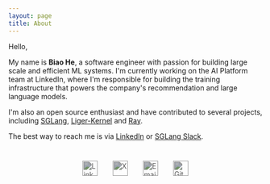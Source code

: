 ```yaml
---
layout: page
title: About
---
```


Hello,

My name is **Biao He**, a software engineer with passion for building large scale and efficient ML systems. I'm currently working on the AI Platform team at LinkedIn, where I'm responsible for building the training infrastructure that powers the company's recommendation and large language models.

I'm also an open source enthusiast and have contributed to several projects, including [SGLang](https://github.com/sgl-project/sglang), [Liger-Kernel](https://github.com/linkedin/Liger-Kernel) and [Ray](https://github.com/ray-project/ray).

The best way to reach me is via [LinkedIn](https://www.linkedin.com/in/biao-he/) or [SGLang Slack](https://sgl-fru7574.slack.com/).

<div class="contact-section" style="display: flex; justify-content: center; margin: 40px 0;">
  <a href="https://www.linkedin.com/in/biao-he/" target="_blank" style="margin: 0 15px; text-decoration: none; border: none;">
    <img src="https://cdn.jsdelivr.net/npm/simple-icons@v8/icons/linkedin.svg" alt="LinkedIn" style="width: 30px; height: 30px; filter: invert(30%);">
  </a>
  <a href="https://x.com/hebiao064" target="_blank" style="margin: 0 15px; text-decoration: none; border: none;">
    <img src="https://www.svgrepo.com/show/47722/twitter-black-shape.svg" alt="X" style="width: 30px; height: 30px; filter: invert(30%);">
  </a>
  <a href="mailto:hebiaobuaa@gmail.com" target="_blank" style="margin: 0 15px; text-decoration: none; border: none;">
    <img src="https://cdn.jsdelivr.net/npm/simple-icons@v8/icons/gmail.svg" alt="Email" style="width: 30px; height: 30px; filter: invert(30%);">
  </a>
  <a href="https://github.com/hebiao064" target="_blank" style="margin: 0 15px; text-decoration: none; border: none;">
    <img src="https://cdn.jsdelivr.net/npm/simple-icons@v8/icons/github.svg" alt="GitHub" style="width: 30px; height: 30px; filter: invert(30%);">
  </a>
</div>





